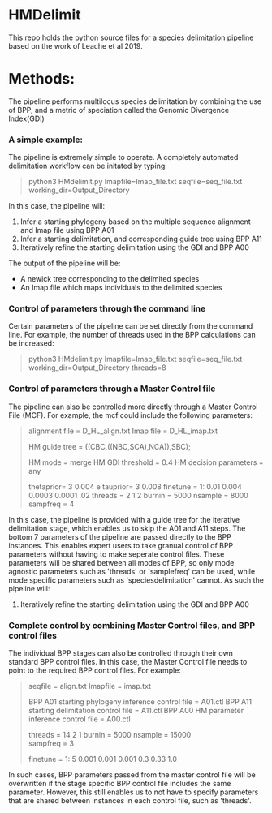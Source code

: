 # HMDelimit
This repo holds the python source files for a species delimitation pipeline based on the work of Leache et al 2019.
# Methods:
The pipeline performs multilocus species delimitation by combining the use of BPP, and a metric of speciation called the Genomic Divergence Index(GDI) 
### A simple example:
The pipeline is extremely simple to operate. A completely automated delimitation workflow can be initated by typing: 

> python3 HMdelimit.py Imapfile=Imap_file.txt seqfile=seq_file.txt working_dir=Output_Directory

In this case, the pipeline will:

1. Infer a starting phylogeny based on the multiple sequence alignment and Imap file using BPP A01
2. Infer a starting delimitation, and corresponding guide tree using BPP A11
3. Iteratively refine the starting delimitation using the GDI and BPP A00

The output of the pipeline will be:

- A newick tree corresponding to the delimited species
- An Imap file which maps individuals to the delimited species 

### Control of parameters through the command line
Certain parameters of the pipeline can be set directly from the command line. For example, the number of threads used in the BPP calculations can be increased:

> python3 HMdelimit.py Imapfile=Imap_file.txt seqfile=seq_file.txt working_dir=Output_Directory threads=8

### Control of parameters through a Master Control file
The pipeline can also be controlled more directly through a Master Control File (MCF). For example, the mcf could include the following parameters:

> alignment file = D_HL_align.txt
> Imap file = D_HL_imap.txt
> 
> HM guide tree = ((CBC,((NBC,SCA),NCA)),SBC);
> 
> HM mode = merge
> HM GDI threshold = 0.4
> HM decision parameters = any
> 
> thetaprior= 3 0.004 e
> tauprior= 3 0.008
> finetune = 1: 0.01 0.004 0.0003 0.0001 .02
> threads = 2 1 2
> burnin =  5000
> nsample = 8000   
> sampfreq = 4

In this case, the pipeline is provided with a guide tree for the iterative delimitation stage, which enables us to skip the A01 and A11 steps. The bottom 7 parameters of the pipeline are passed directly to the BPP instances. This enables expert users to take granual control of BPP parameters without having to make seperate control files. These parameters will be shared between all modes of BPP, so only mode agnostic parameters such as 'threads' or 'samplefreq' can be used, while mode specific parameters such as 'speciesdelimitation' cannot. As such the pipeline will:

1. Iteratively refine the starting delimitation using the GDI and BPP A00

### Complete control by combining Master Control files, and BPP control files
The individual BPP stages can also be controlled through their own standard BPP control files. In this case, the Master Control file needs to point to the required BPP control files. For example:

> seqfile = align.txt
> Imapfile = imap.txt
> 
> BPP A01 starting phylogeny inference control file = A01.ctl
> BPP A11 starting delimitation control file  = A11.ctl
> BPP A00 HM parameter inference control file = A00.ctl
> 
> threads = 14 2 1
> burnin =   5000
> nsample = 15000   
> sampfreq = 3
> 
> finetune = 1: 5 0.001 0.001 0.001 0.3 0.33 1.0

In such cases, BPP parameters passed from the master control file will be overwritten if the stage specific BPP control file includes the same parameter. However, this still enables us to not have to specify parameters that are shared between instances in each control file, such as 'threads'. 